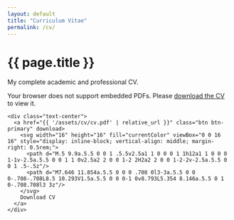 ```yaml
---
layout: default
title: "Curriculum Vitae"
permalink: /cv/
---
```


<div class="page-header">
  <div class="container">
    <h1>{{ page.title }}</h1>
    <p class="page-description">My complete academic and professional CV.</p>
  </div>
</div>

<div class="container">
  <section class="section">
    <object data="{{ '/assets/cv/cv.pdf' | relative_url }}" type="application/pdf" class="cv-embed">
      <p>Your browser does not support embedded PDFs. Please <a href="{{ '/assets/cv/cv.pdf' | relative_url }}" download>download the CV</a> to view it.</p>
    </object>

    <div class="text-center">
      <a href="{{ '/assets/cv/cv.pdf' | relative_url }}" class="btn btn-primary" download>
        <svg width="16" height="16" fill="currentColor" viewBox="0 0 16 16" style="display: inline-block; vertical-align: middle; margin-right: 0.5rem;">
          <path d="M.5 9.9a.5.5 0 0 1 .5.5v2.5a1 1 0 0 0 1 1h12a1 1 0 0 0 1-1v-2.5a.5.5 0 0 1 1 0v2.5a2 2 0 0 1-2 2H2a2 2 0 0 1-2-2v-2.5a.5.5 0 0 1 .5-.5z"/>
          <path d="M7.646 11.854a.5.5 0 0 0 .708 0l3-3a.5.5 0 0 0-.708-.708L8.5 10.293V1.5a.5.5 0 0 0-1 0v8.793L5.354 8.146a.5.5 0 1 0-.708.708l3 3z"/>
        </svg>
        Download CV
      </a>
    </div>
  </section>
</div>
